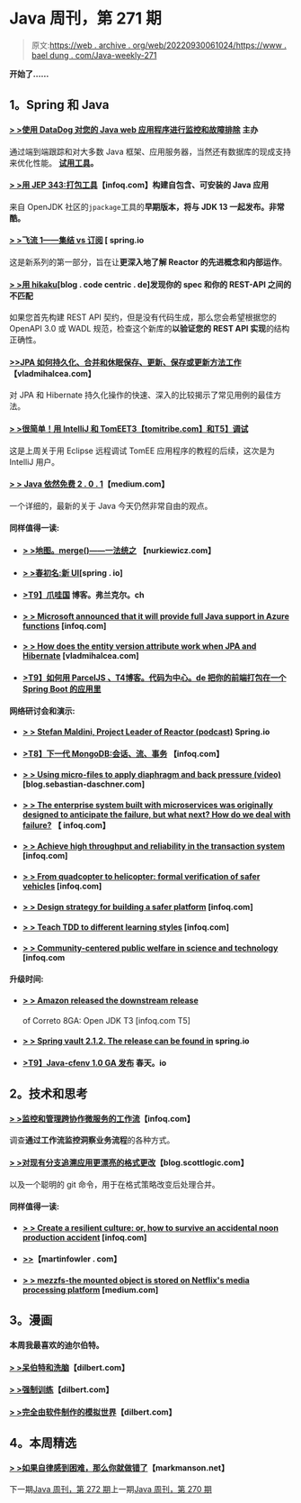 # Java 周刊，第 271 期

> 原文:[https://web . archive . org/web/20220930061024/https://www . bael dung . com/Java-weekly-271](https://web.archive.org/web/20220930061024/https://www.baeldung.com/java-weekly-271)

**开始了……**

## **1。Spring 和 Java**

#### **[> >使用 DataDog 对您的 Java web 应用程序进行监控和故障排除](/web/20220628085612/https://www.baeldung.com/datadog)** 主办

通过端到端跟踪和对大多数 Java 框架、应用服务器，当然还有数据库的现成支持来优化性能。 **[试用工具](/web/20220628085612/https://www.baeldung.com/datadog)。**

#### [**> >用 JEP 343:打包工具**](https://web.archive.org/web/20220628085612/https://www.infoq.com/news/2019/03/jep-343-jpackage?utm_campaign=infoq_content&utm_source=infoq&utm_medium=feed&utm_term=global)【infoq.com】构建自包含、可安装的 Java 应用

来自 OpenJDK 社区的`jpackage`工具的**早期版本，将与 JDK 13 一起发布。非常酷。**

#### [**> >飞流 1——集结 vs 订阅**](https://web.archive.org/web/20220628085612/https://spring.io/blog/2019/03/06/flight-of-the-flux-1-assembly-vs-subscription) [ spring.io

这是新系列的第一部分，旨在让**更深入地了解 Reactor 的先进概念和内部运作**。

#### **[> >用 hikaku](https://web.archive.org/web/20220628085612/https://blog.codecentric.de/en/2019/03/spot-mismatches-between-your-spec-and-your-rest-api/)**[blog . code centric . de]发现你的 spec 和你的 REST-API 之间的不匹配

如果您首先构建 REST API 契约，但是没有代码生成，那么您会希望根据您的 OpenAPI 3.0 或 WADL 规范，检查这个新库的**以验证您的 REST API 实现**的结构正确性。

#### [**>>JPA 如何持久化、合并和休眠保存、更新、保存或更新方法工作**](https://web.archive.org/web/20220628085612/https://vladmihalcea.com/jpa-persist-merge-hibernate-save-update-saveorupdate/)【vladmihalcea.com】

对 JPA 和 Hibernate 持久化操作的快速、深入的比较揭示了常见用例的最佳方法。

#### [**> >很简单！用 IntelliJ 和 TomEE**T3【tomitribe.com】和T5】调试](https://web.archive.org/web/20220628085612/https://www.tomitribe.com/blog/its-easy-debugging-with-intellij-and-tomee/)

这是上周关于用 Eclipse 远程调试 TomEE 应用程序的教程的后续，这次是为 IntelliJ 用户。

#### **[> > Java 依然免费 2 . 0 . 1](https://web.archive.org/web/20220628085612/https://medium.com/@javachampions/java-is-still-free-2-0-0-6b9aa8d6d244)**【medium.com】

一个详细的，最新的关于 Java 今天仍然非常自由的观点。

#### **同样值得一读:**

*   #### **[> >地图。merge()——一法统之](https://web.archive.org/web/20220628085612/https://www.nurkiewicz.com/2019/03/mapmerge-one-method-to-rule-them-all.html)** 【nurkiewicz.com】

*   #### **[> >春初名:新 UI](https://web.archive.org/web/20220628085612/https://spring.io/blog/2019/03/05/spring-initializr-new-ui)**[spring . io]

*   #### [**>T9】爪哇国**](https://web.archive.org/web/20220628085612/https://blog.frankel.ch/java-streams-state/) 博客。弗兰克尔。ch

*   #### [**> > Microsoft announced that it will provide full Java support in Azure functions**](https://web.archive.org/web/20220628085612/https://www.infoq.com/news/2019/03/azure-functions-java-support-ga?utm_campaign=infoq_content&utm_source=infoq&utm_medium=feed&utm_term=global) [infoq.com]

*   #### [**> > How does the entity version attribute work when JPA and Hibernate**](https://web.archive.org/web/20220628085612/https://vladmihalcea.com/jpa-entity-version-property-hibernate/) [vladmihalcea.com]

*   #### [**>T9】如何用 ParcelJS** 、T4博客。代码为中心。de 把你的前端打包在一个 Spring Boot 的应用里](https://web.archive.org/web/20220628085612/https://blog.codecentric.de/en/2019/02/how-to-package-your-frontend-in-a-spring-boot-app-with-parceljs/)

**网络研讨会和演示:**

*   #### [**> > Stefan Maldini, Project Leader of Reactor (podcast)**](https://web.archive.org/web/20220628085612/https://spring.io/blog/2019/03/01/reactor-project-lead-st-phane-maldini) Spring.io

*   #### [**>T8】下一代 MongoDB:会话、流、事务**](https://web.archive.org/web/20220628085612/https://www.infoq.com/presentations/mongodb-sessions-streams-transactions?utm_campaign=infoq_content&utm_source=infoq&utm_medium=feed&utm_term=global) 【infoq.com】

*   #### [**> > Using micro-files to apply diaphragm and back pressure (video)**](https://web.archive.org/web/20220628085612/https://blog.sebastian-daschner.com/entries/bulkheads-backpressure-microprofile) [blog.sebastian-daschner.com]

*   #### [**> > The enterprise system built with microservices was originally designed to anticipate the failure, but what next? How do we deal with failure?**](https://web.archive.org/web/20220628085612/https://www.infoq.com/presentations/failure-cache-redis-pcc-hazelcast?utm_campaign=infoq_content&utm_source=infoq&utm_medium=feed&utm_term=global) 【 infoq.com】

*   #### [**> > Achieve high throughput and reliability in the transaction system**](https://web.archive.org/web/20220628085612/https://www.infoq.com/presentations/architecting-transactional-system?utm_campaign=infoq_content&utm_source=infoq&utm_medium=feed&utm_term=global) [infoq.com]

*   #### [**> > From quadcopter to helicopter: formal verification of safer vehicles**](https://web.archive.org/web/20220628085612/https://www.infoq.com/presentations/formal-verification-vehicles?utm_campaign=infoq_content&utm_source=infoq&utm_medium=feed&utm_term=global) [infoq.com]

*   #### [**> > Design strategy for building a safer platform**](https://web.archive.org/web/20220628085612/https://www.infoq.com/presentations/strategies-safer-platforms?utm_campaign=infoq_content&utm_source=infoq&utm_medium=feed&utm_term=global) [infoq.com]

*   #### [**> > Teach TDD to different learning styles**](https://web.archive.org/web/20220628085612/https://www.infoq.com/presentations/learning-style?utm_campaign=infoq_content&utm_source=infoq&utm_medium=feed&utm_term=global) [infoq.com]

*   #### [**> > Community-centered public welfare in science and technology**](https://web.archive.org/web/20220628085612/https://www.infoq.com/presentations/seattle-parks?utm_campaign=infoq_content&utm_source=infoq&utm_medium=feed&utm_term=global) [infoq.com

#### **升级时间:**

*   #### [**> > Amazon released the downstream release**](https://web.archive.org/web/20220628085612/https://www.infoq.com/news/2019/03/amazon-releases-corretto-8?utm_campaign=infoq_content&utm_source=infoq&utm_medium=feed&utm_term=global)

    of Correto 8GA: Open JDK T3 [infoq.com T5]
*   #### [**> > Spring vault 2.1.2\. The release can be found in**](https://web.archive.org/web/20220628085612/https://spring.io/blog/2019/02/27/spring-vault-2-1-2-release-available) spring.io

*   #### [**>T9】Java-cfenv 1.0 GA 发布**](https://web.archive.org/web/20220628085612/https://spring.io/blog/2019/03/04/java-cfenv-1-0-ga-released) 春天。io

## **2。技术和思考**

#### [**> >监控和管理跨协作微服务的工作流**](https://web.archive.org/web/20220628085612/https://www.infoq.com/articles/monitor-workflow-collaborating-microservices?utm_campaign=infoq_content&utm_source=infoq&utm_medium=feed&utm_term=global)【infoq.com】

调查**通过工作流监控洞察业务流程**的各种方式。

#### [**> >对现有分支追溯应用更漂亮的格式更改**](https://web.archive.org/web/20220628085612/https://blog.scottlogic.com/2019/03/04/retroactively-applying-prettier-to-existing-branches.html)【blog.scottlogic.com】

以及一个聪明的 git 命令，用于在格式策略改变后处理合并。

#### **同样值得一读:**

*   #### [**> > Create a resilient culture: or, how to survive an accidental noon production accident**](https://web.archive.org/web/20220628085612/https://www.infoq.com/articles/crafting-resilient-culture?utm_campaign=infoq_content&utm_source=infoq&utm_medium=feed&utm_term=global) [infoq.com]

*   #### **[>>](https://web.archive.org/web/20220628085612/https://martinfowler.com/bliki/LockInCost.html)**【martinfowler . com】

*   #### [**> > mezzfs-the mounted object is stored on Netflix's media processing platform**](https://web.archive.org/web/20220628085612/https://medium.com/@NetflixTechBlog/mezzfs-mounting-object-storage-in-netflixs-media-processing-platform-cda01c446ba) [medium.com]

## **3。漫画**

#### 本周我最喜欢的迪尔伯特。

#### [**> >呆伯特和洗脑**](https://web.archive.org/web/20220628085612/https://dilbert.com/strip/2019-03-04)【dilbert.com】

#### [**> >强制训练**](https://web.archive.org/web/20220628085612/https://dilbert.com/strip/2019-02-28)【dilbert.com】

#### [**> >完全由软件制作的模拟世界**](https://web.archive.org/web/20220628085612/https://dilbert.com/strip/2019-03-03)【dilbert.com】

## **4。本周精选**

#### **[> >如果自律感到困难，那么你就做错了](https://web.archive.org/web/20220628085612/https://markmanson.net/self-discipline-youre-doing-it-wrong)**【markmanson.net】

下一期[Java 周刊，第 272 期](/web/20220628085612/https://www.baeldung.com/java-weekly-272)上一期[Java 周刊，第 270 期](/web/20220628085612/https://www.baeldung.com/java-weekly-270)